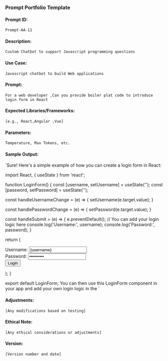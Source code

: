 
### Prompt Portfolio Template

#### Prompt ID:
`Prompt-AA-11`

#### Description:
`Custom Chatbot to support Javascript programming questions`

#### Use Case:
`Javascript chatbot to build Web applications`

#### Prompt:
`
 For a web developer ,Can you provide boiler plat code to introduce login form in React
`

#### Expected Libraries/Frameworks:
`[e.g., React,Angular ,Vue]`

#### Parameters:
`Temperature, Max Tokens, etc.`

#### Sample Output:
`Sure! Here's a simple example of how you can create a login form in React:

import React, { useState } from 'react';

function LoginForm() {
  const [username, setUsername] = useState('');
  const [password, setPassword] = useState('');

  const handleUsernameChange = (e) => {
    setUsername(e.target.value);
  }

  const handlePasswordChange = (e) => {
    setPassword(e.target.value);
  }

  const handleSubmit = (e) => {
    e.preventDefault();
    // You can add your login logic here
    console.log('Username:', username);
    console.log('Password:', password);
  }

  return (
    <form onSubmit={handleSubmit}>
      <div>
        <label>Username:</label>
        <input type="text" value={username} onChange={handleUsernameChange} />
      </div>
      <div>
        <label>Password:</label>
        <input type="password" value={password} onChange={handlePasswordChange} />
      </div>
      <button type="submit">Login</button>
    </form>
  );
}

export default LoginForm;
You can then use this LoginForm component in your app and add your own login logic in the
`

#### Adjustments:
`[Any modifications based on testing]`

#### Ethical Note:
`[Any ethical considerations or adjustments]`

#### Version:
`[Version number and date]`
